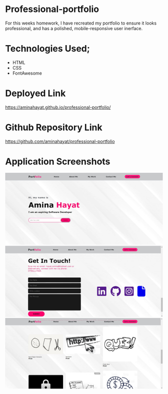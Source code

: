# Professional-portfolio
 
 For this weeks homework, I have recreated my portfolio to ensure it looks professional, and has a polished, mobile-responsive user inerface. 

 # Technologies Used;

* HTML
* CSS
* FontAwesome

# Deployed Link
https://aminahayat.github.io/professional-portfolio/


# Github Repository Link
https://github.com/aminahayat/professional-portfolio


# Application Screenshots
 ![](assets/images/Capture.JPG)
 ![](./assets/images/CaptureE.JPG)
 ![](./assets/images/CaptureEE.JPG)

